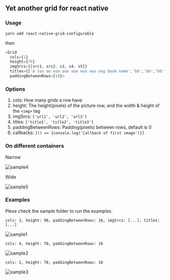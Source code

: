 ## Yet another grid for react native

### Usage

`yarn add react-native-grid-configurable`

then

```js
<Grid 
  cols={1} 
  height={70}  
  imgSrcs={[src1, src2, s3, s4, s5]} 
  titles={['A loo oo ooo ooo ooo ooo ooo ong book name','bb','bb','bb','bb']} 
  paddingBetweenRows={16}>
```

### Options
1. cols: How many grids a row have
2. height: The height(pixels) of the picture row, and the width & height of the `<img>` tag
3. imgSrcs: `['url1', 'url2', 'url3']`
4. titles: `['title1', 'title2', 'title3']`
5. paddingBetweenRows: Padding(pixels) between rows, default is 0
6. callbacks: `[() => {console.log('Callback of first image')}]`

### On different containers

Narrow

![sample4](https://github.com/zhuobinggang/react-native-grid-configurable/blob/master/docs/04.PNG)

Wide

![sample5](https://github.com/zhuobinggang/react-native-grid-configurable/blob/master/docs/05.PNG)

### Examples

Plese check the sample folder to run the examples.

`cols: 3, height: 90, paddingBetweenRows: 16, imgSrcs: [...], titles: [...]`

![sample1](https://github.com/zhuobinggang/react-native-grid-configurable/blob/master/docs/01.PNG)

`cols: 4, height: 70, paddingBetweenRows: 16`

![sample2](https://github.com/zhuobinggang/react-native-grid-configurable/blob/master/docs/02.PNG)

`cols: 1, height: 70, paddingBetweenRows: 16`

![sample3](https://github.com/zhuobinggang/react-native-grid-configurable/blob/master/docs/03.PNG)
